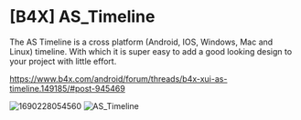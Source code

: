# [B4X] AS_Timeline
The AS Timeline is a cross platform (Android, IOS, Windows, Mac and Linux) timeline. With which it is super easy to add a good looking design to your project with little effort.

https://www.b4x.com/android/forum/threads/b4x-xui-as-timeline.149185/#post-945469

![1690228054560](https://github.com/StolteX/AS_Timeline/assets/79589469/d90027d1-8bc6-4023-ad06-ac2a38e51d36)
![AS_Timeline](https://github.com/StolteX/AS_Timeline/assets/79589469/f8e94276-feb7-4786-aae9-54474b96b4ba)
